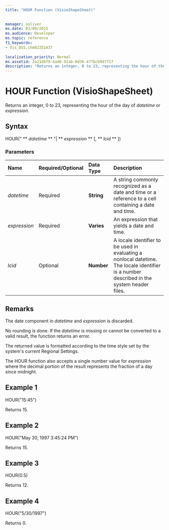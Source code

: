 ```yaml
---
title: "HOUR Function (VisioShapeSheet)"
 
 
manager: soliver
ms.date: 03/09/2015
ms.audience: Developer
ms.topic: reference
f1_keywords:
- Vis_DSS.chm82251437
 
localization_priority: Normal
ms.assetid: 2a21d6f9-bad6-92ab-6d36-477bcb9d7f17
description: "Returns an integer, 0 to 23, representing the hour of the day of datetime or expression."
---
```


# HOUR Function (VisioShapeSheet)

Returns an integer, 0 to 23, representing the hour of the day of  _datetime_ or  _expression_.
  
## Syntax

HOUR(" ** *datetime* ** "| ** *expression* ** [, ** *lcid* ** ]) 
  
### Parameters

|**Name**|**Required/Optional**|**Data Type**|**Description**|
|:-----|:-----|:-----|:-----|
| _datetime_ <br/> |Required  <br/> |**String** <br/> | A string commonly recognized as a date and time or a reference to a cell containing a date and time.  <br/> |
| _expression_ <br/> |Required  <br/> |**Varies** <br/> |An expression that yields a date and time.  <br/> |
| _lcid_ <br/> |Optional  <br/> |**Number** <br/> | A locale identifier to be used in evaluating a nonlocal datetime. The locale identifier is a number described in the system header files.  <br/> |
   
## Remarks

The date component in  *datetime*  and  *expression*  is discarded. 
  
No rounding is done. If the  *datetime*  is missing or cannot be converted to a valid result, the function returns an error. 
  
The returned value is formatted according to the time style set by the system's current Regional Settings. 
  
The HOUR function also accepts a single number value for  *expression*  where the decimal portion of the result represents the fraction of a day since midnight. 
  
## Example 1

HOUR("15:45")
  
Returns 15.
  
## Example 2

HOUR("May 30, 1997 3:45:24 PM")
  
Returns 15.
  
## Example 3

HOUR(0.5)
  
Returns 12.
  
## Example 4

HOUR("5/30/1997")
  
Returns 0.
  

